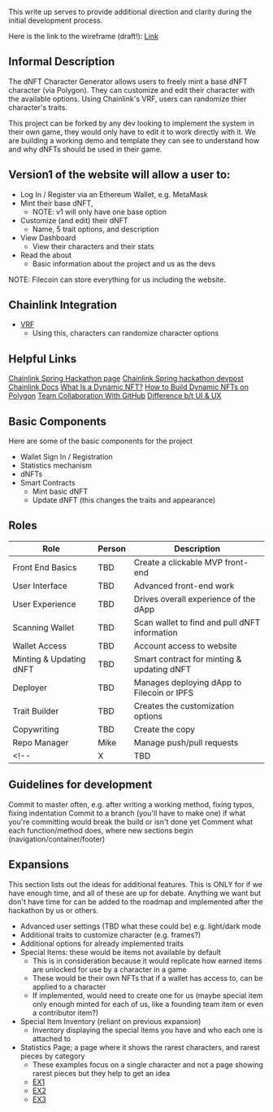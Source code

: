 This write up serves to provide additional direction and clarity during the initial development process. 

Here is the link to the wireframe (draft!): [Link](https://miro.com/app/board/uXjVO64iY1k=/?share_link_id=495672257442) 

## Informal Description
The dNFT Character Generator allows users to freely mint a base dNFT character (via Polygon). They can customize and edit their character with the available options. Using Chainlink's VRF, users can randomize thier character's traits.

This project can be forked by any dev looking to implement the system in their own game, they would only have to edit it to work directly with it. We are building a working demo and template they can see to understand how and why dNFTs should be used in their game. 

## Version1 of the website will allow a user to:
- Log In / Register via an Ethereum Wallet, e.g. MetaMask
- Mint their base dNFT, 
    - NOTE: v1 will only have one base option
- Customize (and edit) their dNFT 
    - Name, 5 trait options, and description
- View Dashboard 
    - View their characters and their stats
- Read the about
    - Basic information about the project and us as the devs

NOTE: Filecoin can store everything for us including the website.

## Chainlink Integration
- [VRF](https://chain.link/chainlink-vrf) 
    - Using this, characters can randomize character options


## Helpful Links 
[Chainlink Spring Hackathon page](https://chain.link/hackathon)
[Chainlink Spring hackathon devpost](https://chainlinkspring2022.devpost.com/) 
[Chainlink Docs](https://docs.chain.link/docs/hackathon-rules-waiver-release-and-code-of-conduct/?utm_campaign=Spring%20%2722%20Hackathon&utm_medium=email&_hsmi=210744206&_hsenc=p2ANqtz-_rTTH_WT6W0TQAX2sIH1rtD9mo4VR9p_uZiTHTRO6xsaqls2PtZY_4zh6F0vy981EZQPuHaPkoJtsZMTl84nABCv7Ohw&utm_content=210744206&utm_source=hs_email) 
[What Is a Dynamic NFT?](https://blog.chain.link/what-is-a-dynamic-nft/) 
[How to Build Dynamic NFTs on Polygon](https://blog.chain.link/how-to-build-dynamic-nfts-on-polygon/) 
[Team Collaboration With GitHub](https://code.tutsplus.com/articles/team-collaboration-with-github--net-29876) 
[Difference b/t UI & UX](https://webflow.com/blog/ux-vs-ui-design?utm_source=google&utm_medium=search&utm_campaign=general-paid-workhorse&utm_term=keyword-targeting&utm_content=dynamic-search-ads-t1&gclid=Cj0KCQjw6pOTBhCTARIsAHF23fK8HxOiNnMRsGFXBGgZt0DGB0PCeAnN_uJ9eHWD-Cv0ll5FjNyO4gYaAhaREALw_wcB)


## Basic Components
Here are some of the basic components for the project
- Wallet Sign In / Registration
- Statistics mechanism
- dNFTs
- Smart Contracts
    - Mint basic dNFT
    - Update dNFT (this changes the traits and appearance)

## Roles
| Role | Person | Description |
| --- | --- | --- |
| Front End Basics | TBD | Create a clickable MVP front-end |
| User Interface | TBD | Advanced front-end work |
| User Experience | TBD | Drives overall experience of the dApp |
| Scanning Wallet | TBD | Scan wallet to find and pull dNFT information |
| Wallet Access | TBD | Account access to website |
| Minting & Updating dNFT | TBD | Smart contract for minting & updating dNFT |
| Deployer | TBD | Manages deploying dApp to Filecoin or IPFS |
| Trait Builder | TBD | Creates the customization options |
| Copywriting | TBD | Create the copy |
| Repo Manager | Mike | Manage push/pull requests |
<!-- | X | TBD | X | -->

## Guidelines for development
Commit to master often, e.g. after writing a working method, fixing typos, fixing indentation
Commit to a branch (you'll have to make one) if what you're committing would break the build or isn't done yet
Comment what each function/method does, where new sections begin (navigation/container/footer)

## Expansions
This section lists out the ideas for additional features. This is ONLY for if we have enough time, and all of these are up for debate. Anything we want but don't have time for can be added to the roadmap and implemented after the hackathon by us or others.
- Advanced user settings (TBD what these could be) e.g. light/dark mode
- Additional traits to customize character (e.g. frames?)
- Additional options for already implemented traits
- Special Items: these would be items not available by default
    - This is in consideration because it would replicate how earned items are unlocked for use by a character in a game
    - These would be their own NFTs that if a wallet has access to, can be applied to a character
    - If implemented, would need to create one for us (maybe special item only enough minted for each of us, like a founding team item or even a contributor item?)
- Special Item Inventory (reliant on previous expansion)
    - Inventory displaying the special items you have and who each one is attached to
- Statistics Page; a page where it shows the rarest characters, and rarest pieces by category
    - These examples focus on a single character and not a page showing rarest pieces but they help to get an idea
    - [EX1](https://app.traitsniper.com/the-plague?view=754)
    - [EX2](https://raritysniper.com/nyokies/942)
    - [EX3](https://rarity.tools/chillbearclub-genesis/view/1?filters=%24Mouth%240%3Atrue)